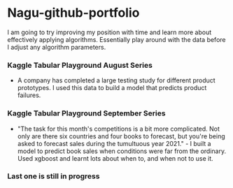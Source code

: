 # Nagu-github-portfolio

I am going to try improving my position with time  and learn more about effectively applying algorithms. Essentially play around with the data before I adjust any algorithm parameters.

### Kaggle Tabular Playground August Series 
- A company has completed a large testing study for different product prototypes. I used this data to build a model that predicts                                          product failures.

### Kaggle Tabular Playground September Series 
- "The task for this month's competitions is a bit more complicated. Not only are there six countries and four books to                                                   forecast, but you're being asked to forecast sales during the tumultuous year 2021." - I built a model to predict book sales                                             when conditions were far from the ordinary. Used xgboost and learnt lots about when to, and when not to use it.

### Last one is still in progress
